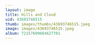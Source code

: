 ```yaml
---
layout: image
title: Hills and Cloud
uid: 43693746515
thumb: images/thumbs/43693746515.jpeg
image: images/43693746515.jpeg
album: 72157699604627701
---
```


